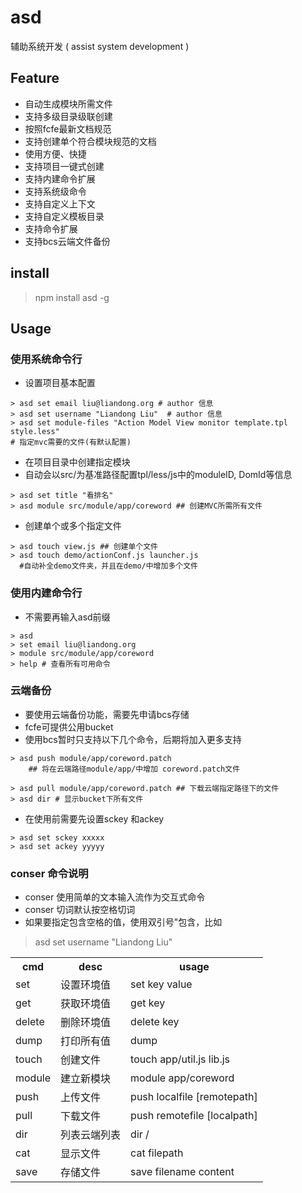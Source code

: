 asd
===

辅助系统开发 ( assist system development )

## Feature

- 自动生成模块所需文件
- 支持多级目录级联创建
- 按照fcfe最新文档规范
- 支持创建单个符合模块规范的文档
- 使用方便、快捷
- 支持项目一键式创建
- 支持内建命令扩展
- 支持系统级命令
- 支持自定义上下文
- 支持自定义模板目录
- 支持命令扩展
- 支持bcs云端文件备份

## install

> npm install asd -g

## Usage

### 使用系统命令行

- 设置项目基本配置


``` shell
> asd set email liu@liandong.org # author 信息
> asd set username "Liandong Liu"  # author 信息
> asd set module-files "Action Model View monitor template.tpl style.less"
# 指定mvc需要的文件(有默认配置)
```

- 在项目目录中创建指定模块
- 自动会以src/为基准路径配置tpl/less/js中的moduleID, DomId等信息

```shell
> asd set title "看排名"
> asd module src/module/app/coreword ## 创建MVC所需所有文件
```

- 创建单个或多个指定文件

```shell
> asd touch view.js ## 创建单个文件
> asd touch demo/actionConf.js launcher.js 
  #自动补全demo文件夹，并且在demo/中增加多个文件
```

### 使用内建命令行
- 不需要再输入asd前缀

```shell
> asd
> set email liu@liandong.org
> module src/module/app/coreword
> help # 查看所有可用命令
```

### 云端备份

- 要使用云端备份功能，需要先申请bcs存储
- fcfe可提供公用bucket
- 使用bcs暂时只支持以下几个命令，后期将加入更多支持

```shell
> asd push module/app/coreword.patch 
    ## 将在云端路径module/app/中增加 coreword.patch文件
    
> asd pull module/app/coreword.patch ## 下载云端指定路径下的文件
> asd dir # 显示bucket下所有文件
```

- 在使用前需要先设置sckey 和ackey

```shell
> asd set sckey xxxxx
> asd set ackey yyyyy
```

### conser 命令说明

- conser 使用简单的文本输入流作为交互式命令
- conser 切词默认按空格切词
- 如果要指定包含空格的值，使用双引号\"包含，比如

> asd set username "Liandong Liu"

<table>
  <tr>
    <th>cmd</th> <th>desc</th> <th>usage</th>
  </tr>
  <tr>
    <td>set</td> <td>设置环境值 </td> <td> set key value</td>
  </tr>
  <tr>
    <td>get</td> <td>获取环境值  </td><td> get key</td>
  </tr>
  <tr>
    <td>delete</td> <td>删除环境值 </td><td> delete key</td>
  </tr>
  <tr>
    <td>dump</td> <td> 打印所有值 </td><td> dump </td>
  </tr>
  <tr>
    <td>touch</td> <td>创建文件  </td><td> touch app/util.js lib.js </td>
  </tr>
  <tr>
    <td>module</td> <td>建立新模块</td><td>  module app/coreword  </td>
  </tr>
  <tr>
    <td>push</td> <td> 上传文件</td><td>  push localfile [remotepath] </td>
  </tr>
  <tr>
    <td>pull</td> <td> 下载文件 </td><td> push remotefile [localpath]  </td>
  </tr>
  <tr>
    <td>dir</td> <td> 列表云端列表 </td><td> dir /  </td>
  </tr>
  <tr>
    <td>cat</td> <td> 显示文件 </td><td>  cat filepath  </td>
  </tr>
  <tr>
    <td>save</td> <td>存储文件 </td><td>  save filename  content  </td>
  </tr>
</table>

